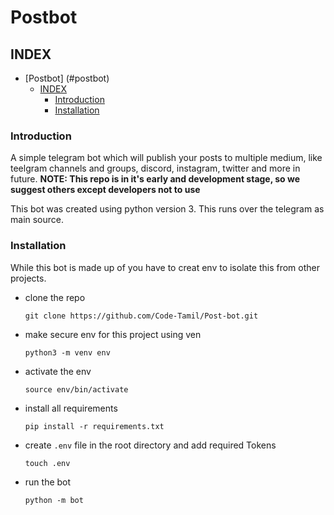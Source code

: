 # Postbot

## INDEX

- [Postbot] (#postbot)
  - [INDEX](#index)
    - [Introduction](#introduction)
    - [Installation](#installation)

### Introduction

A simple telegram bot which will publish your posts to multiple medium, like teelgram channels and groups, discord, instagram, twitter and more in future. **NOTE: This repo is in it's early and development stage, so we suggest others except developers not to use**

This bot was created using python version 3. This runs over the telegram as main source.

### Installation
While this bot is made up of you have to creat env to isolate this from other projects.

* clone the repo
  
  `git clone https://github.com/Code-Tamil/Post-bot.git`
* make secure env for this project using ven

     `python3 -m venv env`
* activate the env

    `source env/bin/activate`
* install all requirements

    `pip install -r requirements.txt`
* create `.env` file in the root directory and add required Tokens

    `touch .env`

* run the bot
  
    `python -m bot`
